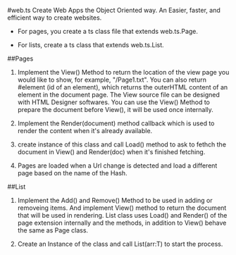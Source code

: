 #web.ts
Create Web Apps the Object Oriented way.
An Easier, faster, and efficient way to create websites. 

* For pages, you create a ts class file that extends web.ts.Page.

* For lists, create a ts class that extends web.ts.List<T>. 


##Pages
1. Implement the View() Method to return the location of the view page you would like to show, for example, "/Page1.txt".
You can also return #element (id of an element), which returns the outerHTML content of an element in the document page. The View source file can be designed with HTML Designer softwares.
You can use the View() Method to prepare the document before View(), it will be used once internally.

2. Implement the Render(document) method callback which is used to render the content when it's already available.

3. create instance of this class and call Load() method to ask to fethch the document in View() and Render(doc) when it's finished fetching.

4. Pages are loaded when a Url change is detected and load a different page based on the name of the Hash. 

##List
1. Implement the Add() and Remove() Method to be used in adding or removeing items. And implement View() method to return the document that will be used in rendering.
List class uses Load() and Render() of the page extension internally and the methods, in addition to View() behave the same as Page class.

2. Create an Instance of the class and call List(arr:T) to start the process.